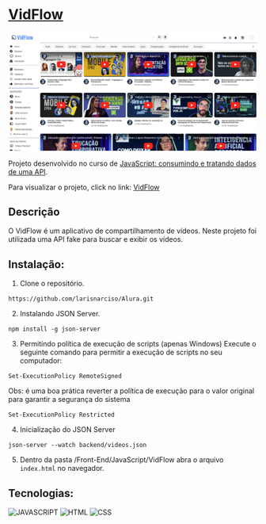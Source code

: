 # [VidFlow](https://larisnarciso.github.io/Alura/Front-End/JavaScript/VidFlow/index.html)

![VidFlow](./img/vidflow.png)

Projeto desenvolvido no curso de [JavaScript: consumindo e tratando dados de uma API](https://cursos.alura.com.br/course/javascript-consumindo-tratando-dados-uma-api).

Para visualizar o projeto, click no link: [VidFlow](https://larisnarciso.github.io/Alura/Front-End/JavaScript/VidFlow/index.html)

## Descrição

O VidFlow é um aplicativo de compartilhamento de vídeos. Neste projeto foi utilizada uma API fake para buscar e exibir os vídeos.

## Instalação:

1. Clone o repositório.

```
https://github.com/larisnarciso/Alura.git
```

2. Instalando JSON Server.

```
npm install -g json-server
```

3. Permitindo política de execução de scripts (apenas Windows)
   Execute o seguinte comando para permitir a execução de scripts no seu computador:

```
Set-ExecutionPolicy RemoteSigned
```

Obs: é uma boa prática reverter a política de execução para o valor original para garantir a segurança do sistema

```
Set-ExecutionPolicy Restricted
```

4. Inicialização do JSON Server

```
json-server --watch backend/videos.json
```

5. Dentro da pasta /Front-End/JavaScript/VidFlow abra o arquivo `index.html` no navegador.

## Tecnologias:

![JAVASCRIPT](https://img.shields.io/badge/javascript-%2320232a.svg?style=for-the-badge&logo=javascript&logoColor=%)
![HTML](https://img.shields.io/badge/html-%2320232a.svg?style=for-the-badge&logo=html5&logoColor=%e34f26)
![CSS](https://img.shields.io/badge/css-%2320232a.svg?style=for-the-badge&logo=css3&logoColor=%2361dafb)
